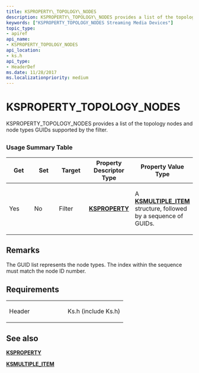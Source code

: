 ```yaml
---
title: KSPROPERTY\_TOPOLOGY\_NODES
description: KSPROPERTY\_TOPOLOGY\_NODES provides a list of the topology nodes and node types GUIDs supported by the filter.
keywords: ["KSPROPERTY_TOPOLOGY_NODES Streaming Media Devices"]
topic_type:
- apiref
api_name:
- KSPROPERTY_TOPOLOGY_NODES
api_location:
- ks.h
api_type:
- HeaderDef
ms.date: 11/28/2017
ms.localizationpriority: medium
---
```


# KSPROPERTY\_TOPOLOGY\_NODES


KSPROPERTY\_TOPOLOGY\_NODES provides a list of the topology nodes and node types GUIDs supported by the filter.

## <span id="ddk_ksproperty_topology_nodes_ks"></span><span id="DDK_KSPROPERTY_TOPOLOGY_NODES_KS"></span>


### Usage Summary Table

<table>
<colgroup>
<col width="20%" />
<col width="20%" />
<col width="20%" />
<col width="20%" />
<col width="20%" />
</colgroup>
<thead>
<tr class="header">
<th>Get</th>
<th>Set</th>
<th>Target</th>
<th>Property Descriptor Type</th>
<th>Property Value Type</th>
</tr>
</thead>
<tbody>
<tr class="odd">
<td><p>Yes</p></td>
<td><p>No</p></td>
<td><p>Filter</p></td>
<td><p><a href="/windows-hardware/drivers/ddi/ks/ns-ks-ksidentifier" data-raw-source="[&lt;strong&gt;KSPROPERTY&lt;/strong&gt;](/windows-hardware/drivers/ddi/ks/ns-ks-ksidentifier)"><strong>KSPROPERTY</strong></a></p></td>
<td><p>A <a href="/windows-hardware/drivers/ddi/ks/ns-ks-ksmultiple_item" data-raw-source="[&lt;strong&gt;KSMULTIPLE_ITEM&lt;/strong&gt;](/windows-hardware/drivers/ddi/ks/ns-ks-ksmultiple_item)"><strong>KSMULTIPLE_ITEM</strong></a> structure, followed by a sequence of GUIDs.</p></td>
</tr>
</tbody>
</table>

 

Remarks
-------

The GUID list represents the node types. The index within the sequence must match the node ID number.

Requirements
------------

<table>
<colgroup>
<col width="50%" />
<col width="50%" />
</colgroup>
<tbody>
<tr class="odd">
<td><p>Header</p></td>
<td>Ks.h (include Ks.h)</td>
</tr>
</tbody>
</table>

## See also


[**KSPROPERTY**](/windows-hardware/drivers/ddi/ks/ns-ks-ksidentifier)

[**KSMULTIPLE\_ITEM**](/windows-hardware/drivers/ddi/ks/ns-ks-ksmultiple_item)

